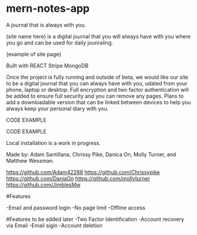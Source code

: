 # mern-notes-app

A journal that is always with you. 

(site name here) is a digital journal that you will always have with you where you go and can be used for daily jounraling. 

{example of site page}

Built with
REACT
Stripe
MongoDB


Once the project is fully running and outside of beta, we would like our site to be a digital journal that you can always have with you, udated from your phone, laptop or desktop. Full encryption and two factor authentication will be added to ensure full security and you can remove any pages. Plans to add a downloadable version that can be linked between devices to help you always keep your personal diary with you.





CODE EXAMPLE


















CODE EXAMPLE




 Local installation is a work in progress.


Made by: Adam Santillana, Chrissy Pike, Danica On, Molly Turner, and Matthew Wessman.

https://github.com/Adam42288
https://github.com/Chrissypike
https://github.com/DaniaOn
https://github.com/mollyturner
https://github.com/JimblesMw


#Features

-Email and password login
-No page limit
-Offline access

#Features to be added later
-Two Factor Identification
-Account recovery via Email
-Email sigin
-Account deletion
